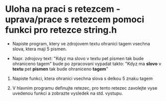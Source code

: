 # Uloha na praci s retezcem - uprava/prace s retezcem pomoci funkci pro retezce string.h

- Napiste program, ktery ve zdrojovem textu ohranici tagem <b></b> vsechna slova, ktera maji 5 pismen.

- Napr. zdrojovy text: "Kdyz ma slovo v textu pet pismen tak bude ohraniceno tagem" bude po zpracovani vypadat takto: "Kdyz ma <b>slovo</b> v <b>textu</b> pet <b>pismen</b> tak bude ohraniceno <b>tagem</b>"

1) Napiste funkci, ktera ohranici vsechna slova s delkou 5 znaku tagem <b></b>

2) V hlavnim programu definujte retezec, pro tento retezec zavolejte vyse uvedenou funkci a zobrazte vysledek na std. vystupu.